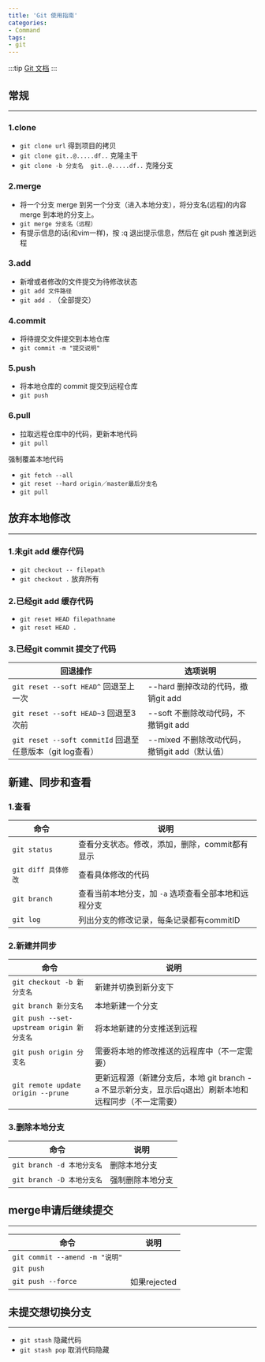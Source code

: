 ```yaml
---
title: 'Git 使用指南'
categories:
- Command
tags:
- git
---
```


:::tip
[Git 文档](https://git-scm.com/book/zh/v2)
:::

## 常规
---
### 1.clone
* `git clone url`  得到项目的拷贝
* `git clone git..@.....df..` 克隆主干
* `git clone -b 分支名  git..@.....df..`   克隆分支

### 2.merge
* 将一个分支 merge 到另一个分支（进入本地分支），将分支名(远程)的内容 merge 到本地的分支上。
* `git merge 分支名（远程）`
* 有提示信息的话(和vim一样)，按 :q 退出提示信息，然后在 git push 推送到远程

### 3.add
* 新增或者修改的文件提交为待修改状态
* `git add 文件路径`
* `git add .` （全部提交）

### 4.commit
* 将待提交文件提交到本地仓库
* `git commit -m "提交说明"` 

### 5.push
* 将本地仓库的 commit 提交到远程仓库
* `git push`

### 6.pull
* 拉取远程仓库中的代码，更新本地代码
* `git pull` 

强制覆盖本地代码
* `git fetch --all`
* `git reset --hard origin／master最后分支名`
* `git pull`

## 放弃本地修改
---
### 1.未git add 缓存代码
* `git checkout -- filepath` 
* `git checkout .`  放弃所有

### 2.已经git add 缓存代码
* `git reset HEAD filepathname` 
* `git reset HEAD .`

### 3.已经git commit 提交了代码
|回退操作|选项说明|
|---|---|
|`git reset --soft HEAD^` 回退至上一次|--hard 删掉改动的代码，撤销git add|
|`git reset --soft HEAD~3` 回退至3次前|--soft 不删除改动代码，不撤销git add|
|`git reset --soft commitId` 回退至任意版本（git log查看）|--mixed 不删除改动代码，撤销git add（默认值）|

## 新建、同步和查看
### 1.查看
|命令|说明|
|---|---|
|`git status`|查看分支状态。修改，添加，删除，commit都有显示|
|`git diff 具体修改` |查看具体修改的代码|
|`git branch`|查看当前本地分支，加 `-a` 选项查看全部本地和远程分支|
|`git log`|列出分支的修改记录，每条记录都有commitID|

### 2.新建并同步
|命令|说明|
|---|---|
|`git checkout -b 新分支名`|新建并切换到新分支下|
|`git branch 新分支名`|本地新建一个分支|
|`git push --set-upstream origin 新分支名`|将本地新建的分支推送到远程|
|`git push origin 分支名`|需要将本地的修改推送的远程库中（不一定需要）|
|`git remote update origin --prune`|更新远程源（新建分支后，本地 git branch -a 不显示新分支，显示后q退出）刷新本地和远程同步（不一定需要）|

### 3.删除本地分支
|命令|说明|
|---|---|
|`git branch -d 本地分支名`|删除本地分支|
|`git branch -D 本地分支名`|强制删除本地分支|

## merge申请后继续提交
---
|命令|说明|
|---|---|
|`git commit --amend -m "说明"`||
|`git push`||
|`git push --force`|如果rejected|

## 未提交想切换分支
---
* `git stash` 隐藏代码
* `git stash pop` 取消代码隐藏
